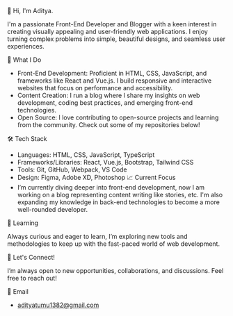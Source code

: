 👋 Hi, I'm Aditya.

I'm a passionate Front-End Developer and Blogger with a keen interest in creating visually appealing and user-friendly web applications. I enjoy turning complex problems into simple, beautiful designs, and seamless user experiences.

🚀 What I Do

- Front-End Development: Proficient in HTML, CSS, JavaScript, and frameworks like React and Vue.js. I build responsive and interactive websites that focus on performance and accessibility.
- Content Creation: I run a blog where I share my insights on web development, coding best practices, and emerging front-end technologies.
- Open Source: I love contributing to open-source projects and learning from the community. Check out some of my repositories below!

🛠 Tech Stack

- Languages: HTML, CSS, JavaScript, TypeScript
- Frameworks/Libraries: React, Vue.js, Bootstrap, Tailwind CSS
- Tools: Git, GitHub, Webpack, VS Code
- Design: Figma, Adobe XD, Photoshop
📈 Current Focus
- I’m currently diving deeper into front-end development, now I am working on a blog representing content writing like stories, etc. I'm also expanding my knowledge in back-end technologies to become a more well-rounded developer.

🌱 Learning

Always curious and eager to learn, I’m exploring new tools and methodologies to keep up with the fast-paced world of web development.

💬 Let's Connect!

I’m always open to new opportunities, collaborations, and discussions. Feel free to reach out!

📡 Email
- adityatumu1382@gmail.com



<!---
solacecreator/solacecreator is a ✨ special ✨ repository because its `README.md` (this file) appears on your GitHub profile.
You can click the Preview link to take a look at your changes.
--->

